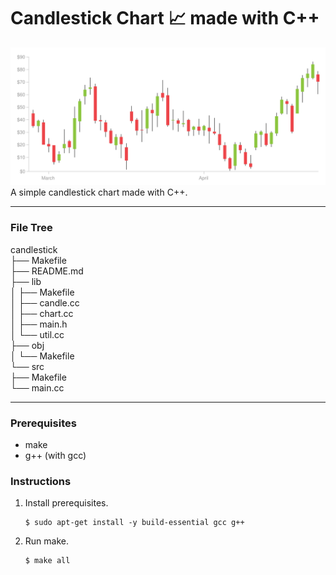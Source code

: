 # Candlestick Chart 📈 made with C++
![candlestick_chart](img/candlestick_chart.svg)
A simple candlestick chart made with C++.    

---

### File Tree 
candlestick  
├── Makefile   
├── README.md  
├── lib  
│   ├── Makefile  
│   ├── candle.cc  
│   ├── chart.cc  
│   ├── main.h  
│   └── util.cc  
├── obj  
│   └── Makefile  
└── src  
    ├── Makefile  
    └── main.cc  

---

### Prerequisites
- make 
- g++ (with gcc) 

### Instructions

1. Install prerequisites.
    ```
    $ sudo apt-get install -y build-essential gcc g++
    ```
2. Run make.
    ```
    $ make all 
    ```